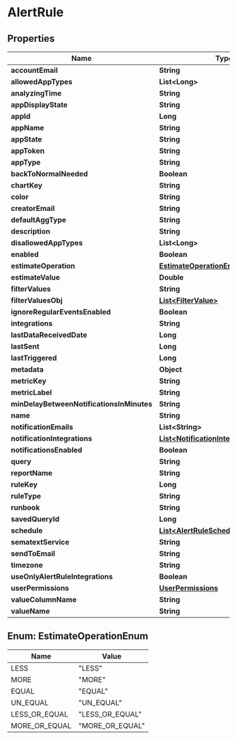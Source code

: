 
# AlertRule

## Properties
Name | Type | Description | Notes
------------ | ------------- | ------------- | -------------
**accountEmail** | **String** |  |  [optional]
**allowedAppTypes** | **List&lt;Long&gt;** |  |  [optional]
**analyzingTime** | **String** |  |  [optional]
**appDisplayState** | **String** |  |  [optional]
**appId** | **Long** |  |  [optional]
**appName** | **String** |  |  [optional]
**appState** | **String** |  |  [optional]
**appToken** | **String** |  |  [optional]
**appType** | **String** |  |  [optional]
**backToNormalNeeded** | **Boolean** |  |  [optional]
**chartKey** | **String** |  |  [optional]
**color** | **String** |  |  [optional]
**creatorEmail** | **String** |  |  [optional]
**defaultAggType** | **String** |  |  [optional]
**description** | **String** |  |  [optional]
**disallowedAppTypes** | **List&lt;Long&gt;** |  |  [optional]
**enabled** | **Boolean** |  |  [optional]
**estimateOperation** | [**EstimateOperationEnum**](#EstimateOperationEnum) |  |  [optional]
**estimateValue** | **Double** |  |  [optional]
**filterValues** | **String** |  |  [optional]
**filterValuesObj** | [**List&lt;FilterValue&gt;**](FilterValue.md) |  |  [optional]
**ignoreRegularEventsEnabled** | **Boolean** |  |  [optional]
**integrations** | **String** |  |  [optional]
**lastDataReceivedDate** | **Long** |  |  [optional]
**lastSent** | **Long** |  |  [optional]
**lastTriggered** | **Long** |  |  [optional]
**metadata** | **Object** |  |  [optional]
**metricKey** | **String** |  |  [optional]
**metricLabel** | **String** |  |  [optional]
**minDelayBetweenNotificationsInMinutes** | **String** |  |  [optional]
**name** | **String** |  |  [optional]
**notificationEmails** | **List&lt;String&gt;** |  |  [optional]
**notificationIntegrations** | [**List&lt;NotificationIntegration&gt;**](NotificationIntegration.md) |  |  [optional]
**notificationsEnabled** | **Boolean** |  |  [optional]
**query** | **String** |  |  [optional]
**reportName** | **String** |  |  [optional]
**ruleKey** | **Long** |  |  [optional]
**ruleType** | **String** |  |  [optional]
**runbook** | **String** |  |  [optional]
**savedQueryId** | **Long** |  |  [optional]
**schedule** | [**List&lt;AlertRuleScheduleWeekdayDto&gt;**](AlertRuleScheduleWeekdayDto.md) |  |  [optional]
**sematextService** | **String** |  |  [optional]
**sendToEmail** | **String** |  |  [optional]
**timezone** | **String** |  |  [optional]
**useOnlyAlertRuleIntegrations** | **Boolean** |  |  [optional]
**userPermissions** | [**UserPermissions**](UserPermissions.md) |  |  [optional]
**valueColumnName** | **String** |  |  [optional]
**valueName** | **String** |  |  [optional]


<a name="EstimateOperationEnum"></a>
## Enum: EstimateOperationEnum
Name | Value
---- | -----
LESS | &quot;LESS&quot;
MORE | &quot;MORE&quot;
EQUAL | &quot;EQUAL&quot;
UN_EQUAL | &quot;UN_EQUAL&quot;
LESS_OR_EQUAL | &quot;LESS_OR_EQUAL&quot;
MORE_OR_EQUAL | &quot;MORE_OR_EQUAL&quot;



